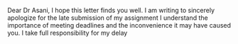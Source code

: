 Dear Dr Asani,
I hope this letter finds you well. I am writing to sincerely apologize for the late submission of my assignment 
I understand the importance of meeting deadlines and the inconvenience it may have caused you. 
I take full responsibility for my delay

